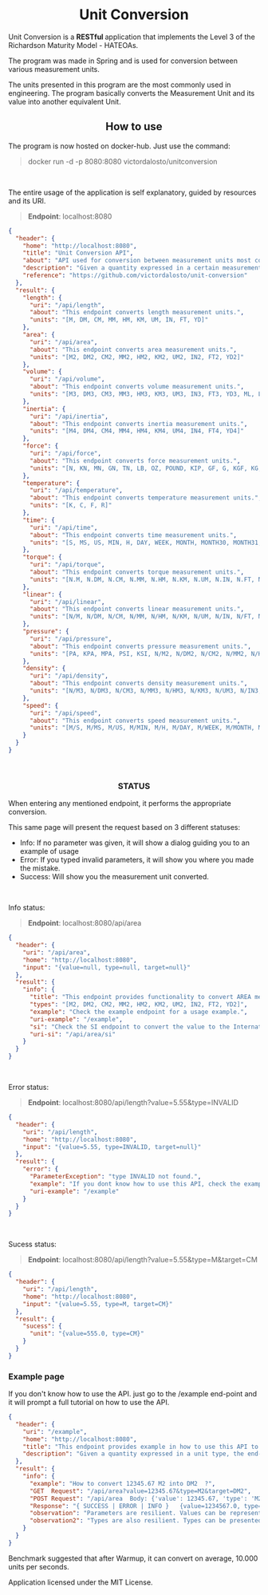 <h1 align="center"> Unit Conversion </h1>

Unit Conversion is a <strong> RESTful </strong> application that implements the Level 3 of the Richardson Maturity Model - HATEOAs.

The program was made in Spring and is used for conversion between various measurement units.

The units presented in this program are the most commonly used in engineering.
The program basically converts the Measurement Unit and its value into another equivalent Unit.
<br/>


<h2 align="center"> How to use </h2>

The program is now hosted on docker-hub. Just use the command:
> docker run -d -p 8080:8080 victordalosto/unitconversion

</br>

The entire usage of the application is self explanatory, guided by resources and its URI.
> <b>Endpoint</b>: localhost:8080
```json
{
  "header": {
    "home": "http://localhost:8080",
    "title": "Unit Conversion API",
    "about": "API used for conversion between measurement units most commonly used in the engineering",
    "description": "Given a quantity expressed in a certain measurement unit, the endpoint returns equivalent quantitys expressed in a different measurement unit",
    "reference": "https://github.com/victordalosto/unit-conversion"
  },
  "result": {
    "length": {
      "uri": "/api/length",
      "about": "This endpoint converts length measurement units.",
      "units": "[M, DM, CM, MM, HM, KM, UM, IN, FT, YD]"
    },
    "area": {
      "uri": "/api/area",
      "about": "This endpoint converts area measurement units.",
      "units": "[M2, DM2, CM2, MM2, HM2, KM2, UM2, IN2, FT2, YD2]"
    },
    "volume": {
      "uri": "/api/volume",
      "about": "This endpoint converts volume measurement units.",
      "units": "[M3, DM3, CM3, MM3, HM3, KM3, UM3, IN3, FT3, YD3, ML, L, GAL]"
    },
    "inertia": {
      "uri": "/api/inertia",
      "about": "This endpoint converts inertia measurement units.",
      "units": "[M4, DM4, CM4, MM4, HM4, KM4, UM4, IN4, FT4, YD4]"
    },
    "force": {
      "uri": "/api/force",
      "about": "This endpoint converts force measurement units.",
      "units": "[N, KN, MN, GN, TN, LB, OZ, POUND, KIP, GF, G, KGF, KG, T]"
    },
    "temperature": {
      "uri": "/api/temperature",
      "about": "This endpoint converts temperature measurement units.",
      "units": "[K, C, F, R]"
    },
    "time": {
      "uri": "/api/time",
      "about": "This endpoint converts time measurement units.",
      "units": "[S, MS, US, MIN, H, DAY, WEEK, MONTH, MONTH30, MONTH31, YEAR]"
    },
    "torque": {
      "uri": "/api/torque",
      "about": "This endpoint converts torque measurement units.",
      "units": "[N.M, N.DM, N.CM, N.MM, N.HM, N.KM, N.UM, N.IN, N.FT, N.YD, KN.M, KN.DM, KN.CM, KN.MM, KN.HM, KN.KM, KN.UM, KN.IN, KN.FT, KN.YD, MN.M, MN.DM, MN.CM, MN.MM, MN.HM, MN.KM, MN.UM, MN.IN, MN.FT, MN.YD, GN.M, GN.DM, GN.CM, GN.MM, GN.HM, GN.KM, GN.UM, GN.IN, GN.FT, GN.YD, TN.M, TN.DM, TN.CM, TN.MM, TN.HM, TN.KM, TN.UM, TN.IN, TN.FT, TN.YD, LB.M, LB.DM, LB.CM, LB.MM, LB.HM, LB.KM, LB.UM, LB.IN, LB.FT, LB.YD, OZ.M, OZ.DM, OZ.CM, OZ.MM, OZ.HM, OZ.KM, OZ.UM, OZ.IN, OZ.FT, OZ.YD, POUND.M, POUND.DM, POUND.CM, POUND.MM, POUND.HM, POUND.KM, POUND.UM, POUND.IN, POUND.FT, POUND.YD, KIP.M, KIP.DM, KIP.CM, KIP.MM, KIP.HM, KIP.KM, KIP.UM, KIP.IN, KIP.FT, KIP.YD, GF.M, GF.DM, GF.CM, GF.MM, GF.HM, GF.KM, GF.UM, GF.IN, GF.FT, GF.YD, G.M, G.DM, G.CM, G.MM, G.HM, G.KM, G.UM, G.IN, G.FT, G.YD, KGF.M, KGF.DM, KGF.CM, KGF.MM, KGF.HM, KGF.KM, KGF.UM, KGF.IN, KGF.FT, KGF.YD, KG.M, KG.DM, KG.CM, KG.MM, KG.HM, KG.KM, KG.UM, KG.IN, KG.FT, KG.YD, T.M, T.DM, T.CM, T.MM, T.HM, T.KM, T.UM, T.IN, T.FT, T.YD]"
    },
    "linear": {
      "uri": "/api/linear",
      "about": "This endpoint converts linear measurement units.",
      "units": "[N/M, N/DM, N/CM, N/MM, N/HM, N/KM, N/UM, N/IN, N/FT, N/YD, KN/M, KN/DM, KN/CM, KN/MM, KN/HM, KN/KM, KN/UM, KN/IN, KN/FT, KN/YD, MN/M, MN/DM, MN/CM, MN/MM, MN/HM, MN/KM, MN/UM, MN/IN, MN/FT, MN/YD, GN/M, GN/DM, GN/CM, GN/MM, GN/HM, GN/KM, GN/UM, GN/IN, GN/FT, GN/YD, TN/M, TN/DM, TN/CM, TN/MM, TN/HM, TN/KM, TN/UM, TN/IN, TN/FT, TN/YD, LB/M, LB/DM, LB/CM, LB/MM, LB/HM, LB/KM, LB/UM, LB/IN, LB/FT, LB/YD, OZ/M, OZ/DM, OZ/CM, OZ/MM, OZ/HM, OZ/KM, OZ/UM, OZ/IN, OZ/FT, OZ/YD, POUND/M, POUND/DM, POUND/CM, POUND/MM, POUND/HM, POUND/KM, POUND/UM, POUND/IN, POUND/FT, POUND/YD, KIP/M, KIP/DM, KIP/CM, KIP/MM, KIP/HM, KIP/KM, KIP/UM, KIP/IN, KIP/FT, KIP/YD, GF/M, GF/DM, GF/CM, GF/MM, GF/HM, GF/KM, GF/UM, GF/IN, GF/FT, GF/YD, G/M, G/DM, G/CM, G/MM, G/HM, G/KM, G/UM, G/IN, G/FT, G/YD, KGF/M, KGF/DM, KGF/CM, KGF/MM, KGF/HM, KGF/KM, KGF/UM, KGF/IN, KGF/FT, KGF/YD, KG/M, KG/DM, KG/CM, KG/MM, KG/HM, KG/KM, KG/UM, KG/IN, KG/FT, KG/YD, T/M, T/DM, T/CM, T/MM, T/HM, T/KM, T/UM, T/IN, T/FT, T/YD]"
    },
    "pressure": {
      "uri": "/api/pressure",
      "about": "This endpoint converts pressure measurement units.",
      "units": "[PA, KPA, MPA, PSI, KSI, N/M2, N/DM2, N/CM2, N/MM2, N/HM2, N/KM2, N/UM2, N/IN2, N/FT2, N/YD2, KN/M2, KN/DM2, KN/CM2, KN/MM2, KN/HM2, KN/KM2, KN/UM2, KN/IN2, KN/FT2, KN/YD2, MN/M2, MN/DM2, MN/CM2, MN/MM2, MN/HM2, MN/KM2, MN/UM2, MN/IN2, MN/FT2, MN/YD2, GN/M2, GN/DM2, GN/CM2, GN/MM2, GN/HM2, GN/KM2, GN/UM2, GN/IN2, GN/FT2, GN/YD2, TN/M2, TN/DM2, TN/CM2, TN/MM2, TN/HM2, TN/KM2, TN/UM2, TN/IN2, TN/FT2, TN/YD2, LB/M2, LB/DM2, LB/CM2, LB/MM2, LB/HM2, LB/KM2, LB/UM2, LB/IN2, LB/FT2, LB/YD2, OZ/M2, OZ/DM2, OZ/CM2, OZ/MM2, OZ/HM2, OZ/KM2, OZ/UM2, OZ/IN2, OZ/FT2, OZ/YD2, POUND/M2, POUND/DM2, POUND/CM2, POUND/MM2, POUND/HM2, POUND/KM2, POUND/UM2, POUND/IN2, POUND/FT2, POUND/YD2, KIP/M2, KIP/DM2, KIP/CM2, KIP/MM2, KIP/HM2, KIP/KM2, KIP/UM2, KIP/IN2, KIP/FT2, KIP/YD2, GF/M2, GF/DM2, GF/CM2, GF/MM2, GF/HM2, GF/KM2, GF/UM2, GF/IN2, GF/FT2, GF/YD2, G/M2, G/DM2, G/CM2, G/MM2, G/HM2, G/KM2, G/UM2, G/IN2, G/FT2, G/YD2, KGF/M2, KGF/DM2, KGF/CM2, KGF/MM2, KGF/HM2, KGF/KM2, KGF/UM2, KGF/IN2, KGF/FT2, KGF/YD2, KG/M2, KG/DM2, KG/CM2, KG/MM2, KG/HM2, KG/KM2, KG/UM2, KG/IN2, KG/FT2, KG/YD2, T/M2, T/DM2, T/CM2, T/MM2, T/HM2, T/KM2, T/UM2, T/IN2, T/FT2, T/YD2]"
    },
    "density": {
      "uri": "/api/density",
      "about": "This endpoint converts density measurement units.",
      "units": "[N/M3, N/DM3, N/CM3, N/MM3, N/HM3, N/KM3, N/UM3, N/IN3, N/FT3, N/YD3, N/ML, N/L, N/GAL, KN/M3, KN/DM3, KN/CM3, KN/MM3, KN/HM3, KN/KM3, KN/UM3, KN/IN3, KN/FT3, KN/YD3, KN/ML, KN/L, KN/GAL, MN/M3, MN/DM3, MN/CM3, MN/MM3, MN/HM3, MN/KM3, MN/UM3, MN/IN3, MN/FT3, MN/YD3, MN/ML, MN/L, MN/GAL, GN/M3, GN/DM3, GN/CM3, GN/MM3, GN/HM3, GN/KM3, GN/UM3, GN/IN3, GN/FT3, GN/YD3, GN/ML, GN/L, GN/GAL, TN/M3, TN/DM3, TN/CM3, TN/MM3, TN/HM3, TN/KM3, TN/UM3, TN/IN3, TN/FT3, TN/YD3, TN/ML, TN/L, TN/GAL, LB/M3, LB/DM3, LB/CM3, LB/MM3, LB/HM3, LB/KM3, LB/UM3, LB/IN3, LB/FT3, LB/YD3, LB/ML, LB/L, LB/GAL, OZ/M3, OZ/DM3, OZ/CM3, OZ/MM3, OZ/HM3, OZ/KM3, OZ/UM3, OZ/IN3, OZ/FT3, OZ/YD3, OZ/ML, OZ/L, OZ/GAL, POUND/M3, POUND/DM3, POUND/CM3, POUND/MM3, POUND/HM3, POUND/KM3, POUND/UM3, POUND/IN3, POUND/FT3, POUND/YD3, POUND/ML, POUND/L, POUND/GAL, KIP/M3, KIP/DM3, KIP/CM3, KIP/MM3, KIP/HM3, KIP/KM3, KIP/UM3, KIP/IN3, KIP/FT3, KIP/YD3, KIP/ML, KIP/L, KIP/GAL, GF/M3, GF/DM3, GF/CM3, GF/MM3, GF/HM3, GF/KM3, GF/UM3, GF/IN3, GF/FT3, GF/YD3, GF/ML, GF/L, GF/GAL, G/M3, G/DM3, G/CM3, G/MM3, G/HM3, G/KM3, G/UM3, G/IN3, G/FT3, G/YD3, G/ML, G/L, G/GAL, KGF/M3, KGF/DM3, KGF/CM3, KGF/MM3, KGF/HM3, KGF/KM3, KGF/UM3, KGF/IN3, KGF/FT3, KGF/YD3, KGF/ML, KGF/L, KGF/GAL, KG/M3, KG/DM3, KG/CM3, KG/MM3, KG/HM3, KG/KM3, KG/UM3, KG/IN3, KG/FT3, KG/YD3, KG/ML, KG/L, KG/GAL, T/M3, T/DM3, T/CM3, T/MM3, T/HM3, T/KM3, T/UM3, T/IN3, T/FT3, T/YD3, T/ML, T/L, T/GAL]"
    },
    "speed": {
      "uri": "/api/speed",
      "about": "This endpoint converts speed measurement units.",
      "units": "[M/S, M/MS, M/US, M/MIN, M/H, M/DAY, M/WEEK, M/MONTH, M/MONTH30, M/MONTH31, M/YEAR, DM/S, DM/MS, DM/US, DM/MIN, DM/H, DM/DAY, DM/WEEK, DM/MONTH, DM/MONTH30, DM/MONTH31, DM/YEAR, CM/S, CM/MS, CM/US, CM/MIN, CM/H, CM/DAY, CM/WEEK, CM/MONTH, CM/MONTH30, CM/MONTH31, CM/YEAR, MM/S, MM/MS, MM/US, MM/MIN, MM/H, MM/DAY, MM/WEEK, MM/MONTH, MM/MONTH30, MM/MONTH31, MM/YEAR, HM/S, HM/MS, HM/US, HM/MIN, HM/H, HM/DAY, HM/WEEK, HM/MONTH, HM/MONTH30, HM/MONTH31, HM/YEAR, KM/S, KM/MS, KM/US, KM/MIN, KM/H, KM/DAY, KM/WEEK, KM/MONTH, KM/MONTH30, KM/MONTH31, KM/YEAR, UM/S, UM/MS, UM/US, UM/MIN, UM/H, UM/DAY, UM/WEEK, UM/MONTH, UM/MONTH30, UM/MONTH31, UM/YEAR, IN/S, IN/MS, IN/US, IN/MIN, IN/H, IN/DAY, IN/WEEK, IN/MONTH, IN/MONTH30, IN/MONTH31, IN/YEAR, FT/S, FT/MS, FT/US, FT/MIN, FT/H, FT/DAY, FT/WEEK, FT/MONTH, FT/MONTH30, FT/MONTH31, FT/YEAR, YD/S, YD/MS, YD/US, YD/MIN, YD/H, YD/DAY, YD/WEEK, YD/MONTH, YD/MONTH30, YD/MONTH31, YD/YEAR]"
    }
  }
}
```
<br/>

<h3 align="center"><strong>STATUS</strong> </h3>

When entering any mentioned endpoint, it performs the appropriate conversion.

This same page will present the request based on 3 different statuses: 

* Info: If no parameter was given, it will show a dialog guiding you to an example of usage
* Error: If you typed invalid parameters, it will show you where you made the mistake.
* Success: Will show you the measurement unit converted.

<br/>



Info status:
> <b>Endpoint</b>: localhost:8080/api/area
```json
{
  "header": {
    "uri": "/api/area",
    "home": "http://localhost:8080",
    "input": "{value=null, type=null, target=null}"
  },
  "result": {
    "info": {
      "title": "This endpoint provides functionality to convert AREA measurement units.",
      "types": "[M2, DM2, CM2, MM2, HM2, KM2, UM2, IN2, FT2, YD2]",
      "example": "Check the example endpoint for a usage example.",
      "uri-example": "/example",
      "si": "Check the SI endpoint to convert the value to the International Standard",
      "uri-si": "/api/area/si"
    }
  }
}
```
<br/>

Error status:
> <b>Endpoint</b>: localhost:8080/api/length?value=5.55&type=INVALID
```json
{
  "header": {
    "uri": "/api/length",
    "home": "http://localhost:8080",
    "input": "{value=5.55, type=INVALID, target=null}"
  },
  "result": {
    "error": {
      "ParameterException": "type INVALID not found.",
      "example": "If you dont know how to use this API, check the example endpoint.",
      "uri-example": "/example"
    }
  }
}

```
<br/>

Sucess status:
> <b>Endpoint</b>: localhost:8080/api/length?value=5.55&type=M&target=CM
```json
{
  "header": {
    "uri": "/api/length",
    "home": "http://localhost:8080",
    "input": "{value=5.55, type=M, target=CM}"
  },
  "result": {
    "sucess": {
      "unit": "{value=555.0, type=CM}"
    }
  }
}
```


### Example page
If you don't know how to use the API. just go to the /example end-point and it will prompt a full tutorial on how to use the API.

```json
{
  "header": {
    "uri": "/example",
    "home": "http://localhost:8080",
    "title": "This endpoint provides example in how to use this API to convert measurement units.",
    "description": "Given a quantity expressed in a unit type, the end-points returns the equivalent quantity in a different measurement unit."
  },
  "result": {
    "info": {
      "example": "How to convert 12345.67 M2 into DM2  ?",
      "GET  Request": "/api/area?value=12345.67&type=M2&target=DM2",
      "POST Request": "/api/area  Body: {'value': 12345.67, 'type': 'M2', 'target': 'DM2'}",
      "Response": "{ SUCCESS | ERROR | INFO }   {value=1234567.0, type=DM2}",
      "observation": "Parameters are resilient. Values can be represented using comma (1,23), dot (1.23), or contain noise (myVal is 1.23)",
      "observation2": "Types are also resilient. Types can be presented in: [ M2 ] or [ M² ] or [ M^2 ] or [ M_2 ] or [ M 2 ]..."
    }
  }
}
```


Benchmark suggested that after Warmup, it can convert on average, 10.000 units per seconds.

Application licensed under the <a ref="https://github.com/victordalosto/UnitConversion/blob/master/LICENSE">MIT License</a>.